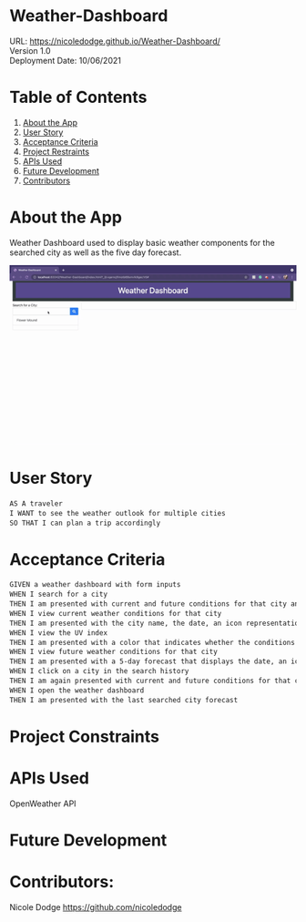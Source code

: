 # Weather-Dashboard

URL: https://nicoledodge.github.io/Weather-Dashboard/  
Version 1.0  
Deployment Date: 10/06/2021


# Table of Contents

1. [About the App](#about-the-app)
2. [User Story](#user-story)
3. [Acceptance Criteria](#acceptance-criteria)
4. [Project Restraints](#project-restraints)
5. [APIs Used](#apis-used)
6. [Future Development](#future-development)
7. [Contributors](#contributors)




# About the App

Weather Dashboard used to display basic weather components for the searched city as well as the five day forecast.

![Weather Demo](https://github.com/nicoledodge/Weather-Dashboard/blob/main/assets/weather%20demo.gif?raw=true)

# User Story

```md
AS A traveler
I WANT to see the weather outlook for multiple cities
SO THAT I can plan a trip accordingly
```

# Acceptance Criteria

```md
GIVEN a weather dashboard with form inputs
WHEN I search for a city
THEN I am presented with current and future conditions for that city and that city is added to the search history
WHEN I view current weather conditions for that city
THEN I am presented with the city name, the date, an icon representation of weather conditions, the temperature, the humidity, the wind speed, and the UV index
WHEN I view the UV index
THEN I am presented with a color that indicates whether the conditions are favorable, moderate, or severe
WHEN I view future weather conditions for that city
THEN I am presented with a 5-day forecast that displays the date, an icon representation of weather conditions, the temperature, and the humidity
WHEN I click on a city in the search history
THEN I am again presented with current and future conditions for that city
WHEN I open the weather dashboard
THEN I am presented with the last searched city forecast
```


# Project Constraints


# APIs Used
OpenWeather API

# Future Development

# Contributors:
Nicole Dodge https://github.com/nicoledodge  

